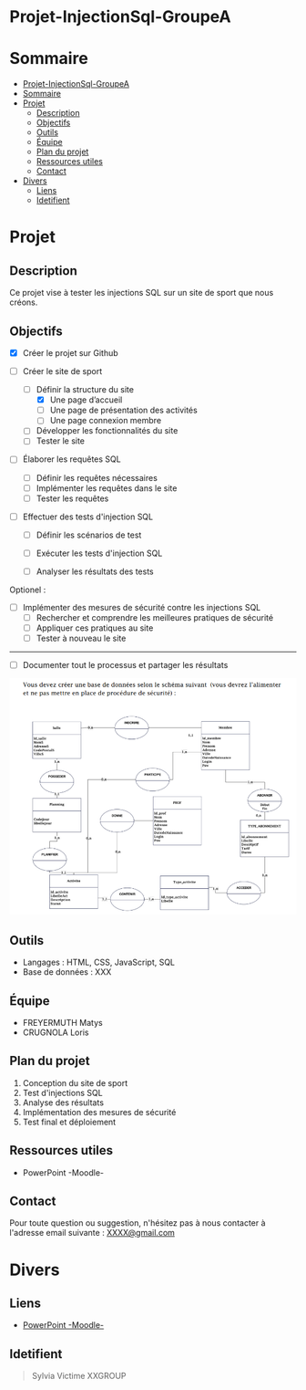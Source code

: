# Projet-InjectionSql-GroupeA

# Sommaire
- [Projet-InjectionSql-GroupeA](#projet-injectionsql-groupea)
- [Sommaire](#sommaire)
- [Projet](#projet)
  - [Description](#description)
  - [Objectifs](#objectifs)
  - [Outils](#outils)
  - [Équipe](#équipe)
  - [Plan du projet](#plan-du-projet)
  - [Ressources utiles](#ressources-utiles)
  - [Contact](#contact)
- [Divers](#divers)
  - [Liens](#liens)
  - [Idetifient](#idetifient)



# Projet
## Description
Ce projet vise à tester les injections SQL sur un site de sport que nous créons. 

## Objectifs
- [x] Créer le projet sur Github

- [ ] Créer le site de sport
    - [ ] Définir la structure du site
      - [x] Une page d’accueil
      - [ ] Une page de présentation des activités
      - [ ] Une page connexion membre 
    - [ ] Développer les fonctionnalités du site
    - [ ] Tester le site

- [ ] Élaborer les requêtes SQL
    - [ ] Définir les requêtes nécessaires
    - [ ] Implémenter les requêtes dans le site
    - [ ] Tester les requêtes

- [ ] Effectuer des tests d'injection SQL
    - [ ] Définir les scénarios de test
    - [ ] Exécuter les tests d'injection SQL
    - [ ] Analyser les résultats des tests


Optionel :
- [ ] Implémenter des mesures de sécurité contre les injections SQL
    - [ ] Rechercher et comprendre les meilleures pratiques de sécurité
    - [ ] Appliquer ces pratiques au site
    - [ ] Tester à nouveau le site

---

- [ ] Documenter tout le processus et partager les résultats

![Alt text](Divers/arborecenceSql.png)

## Outils
- Langages : HTML, CSS, JavaScript, SQL
- Base de données : XXX

## Équipe
- FREYERMUTH Matys
- CRUGNOLA Loris

## Plan du projet
1. Conception du site de sport
2. Test d'injections SQL
3. Analyse des résultats
4. Implémentation des mesures de sécurité
5. Test final et déploiement

## Ressources utiles
- PowerPoint -Moodle-

## Contact
Pour toute question ou suggestion, n'hésitez pas à nous contacter à l'adresse email suivante : XXXX@gmail.com




# Divers
## Liens
- [PowerPoint -Moodle-](https://0670086e.moodle.monbureaunumerique.fr/pluginfile.php/78774/mod_resource/content/1/Pr%C3%A9sentation%20FRC-BTS%20SIO%20lutter%20contre%20les%20APT.pdf)


## Idetifient
> Sylvia Victime
> XXGROUP
